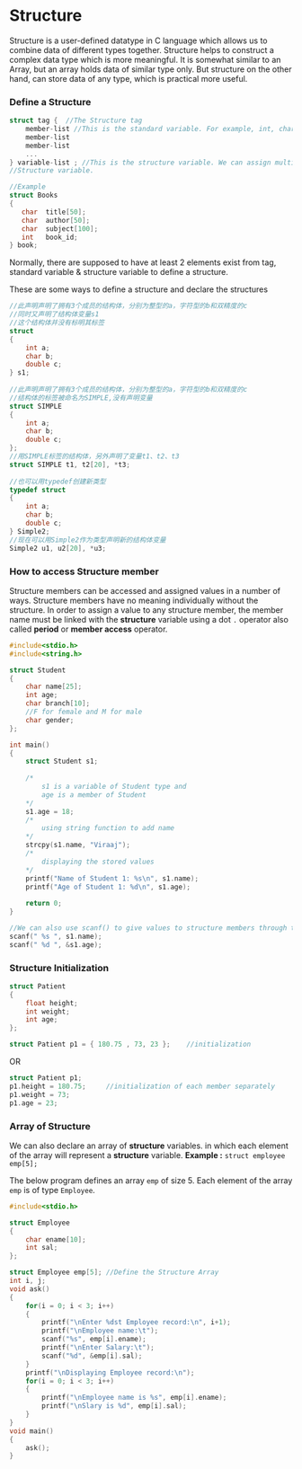 # Structure

Structure is a user-defined datatype in C language which allows us to combine data of different types together. Structure helps to construct a complex data type which is more meaningful. It is somewhat similar to an Array, but an array holds data of similar type only. But structure on the other hand, can store data of any type, which is practical more useful.

### Define a Structure

```c
struct tag {  //The Structure tag
    member-list //This is the standard variable. For example, int, char.
    member-list 
    member-list  
    ...
} variable-list ; //This is the structure variable. We can assign multiple
//Structure variable.

//Example
struct Books
{
   char  title[50];
   char  author[50];
   char  subject[100];
   int   book_id;
} book;
```

Normally, there are supposed to have at least 2 elements exist  from tag, standard variable & structure variable to define a structure.

These are some ways to define a structure and declare the structures

```c
//此声明声明了拥有3个成员的结构体，分别为整型的a，字符型的b和双精度的c
//同时又声明了结构体变量s1
//这个结构体并没有标明其标签
struct 
{
    int a;
    char b;
    double c;
} s1;
 
//此声明声明了拥有3个成员的结构体，分别为整型的a，字符型的b和双精度的c
//结构体的标签被命名为SIMPLE,没有声明变量
struct SIMPLE
{
    int a;
    char b;
    double c;
};
//用SIMPLE标签的结构体，另外声明了变量t1、t2、t3
struct SIMPLE t1, t2[20], *t3;
 
//也可以用typedef创建新类型
typedef struct
{
    int a;
    char b;
    double c; 
} Simple2;
//现在可以用Simple2作为类型声明新的结构体变量
Simple2 u1, u2[20], *u3;
```

### How to access Structure member

Structure members can be accessed and assigned values in a number of ways. Structure members have no meaning individually without the structure. In order to assign a value to any structure member, the member name must be linked with the **structure** variable using a dot `.` operator also called **period** or **member access** operator.

```c
#include<stdio.h>
#include<string.h>

struct Student
{
    char name[25];
    int age;
    char branch[10];
    //F for female and M for male
    char gender;
};

int main()
{
    struct Student s1;
    
    /*
        s1 is a variable of Student type and 
        age is a member of Student
    */
    s1.age = 18;
    /*
        using string function to add name
    */
    strcpy(s1.name, "Viraaj");
    /*
        displaying the stored values
    */
    printf("Name of Student 1: %s\n", s1.name);
    printf("Age of Student 1: %d\n", s1.age);
    
    return 0;
}

//We can also use scanf() to give values to structure members through terminal.
scanf(" %s ", s1.name);
scanf(" %d ", &s1.age);
```

### Structure Initialization

```c
struct Patient
{
    float height;
    int weight;  
    int age; 
};

struct Patient p1 = { 180.75 , 73, 23 };    //initialization
```

OR

```c
struct Patient p1;
p1.height = 180.75;     //initialization of each member separately
p1.weight = 73;
p1.age = 23;
```

### Array of Structure

We can also declare an array of **structure** variables. in which each element of the array will represent a **structure** variable. **Example :** `struct employee emp[5];`

The below program defines an array `emp` of size 5. Each element of the array `emp` is of type `Employee`.

```c
#include<stdio.h>

struct Employee
{
    char ename[10];
    int sal;
};

struct Employee emp[5]; //Define the Structure Array
int i, j;
void ask()
{
    for(i = 0; i < 3; i++)
    {
        printf("\nEnter %dst Employee record:\n", i+1);
        printf("\nEmployee name:\t");
        scanf("%s", emp[i].ename);
        printf("\nEnter Salary:\t");
        scanf("%d", &emp[i].sal);
    }
    printf("\nDisplaying Employee record:\n");
    for(i = 0; i < 3; i++)
    {
        printf("\nEmployee name is %s", emp[i].ename);
        printf("\nSlary is %d", emp[i].sal);
    }
}
void main()
{
    ask();
}
```

